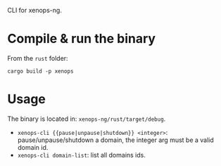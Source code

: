 CLI for xenops-ng.

# Compile & run the binary

From the `rust` folder:
```
cargo build -p xenops
```

# Usage

The binary is located in: `xenops-ng/rust/target/debug`.
- `xenops-cli {{pause|unpause|shutdown}} <integer>`: pause/unpause/shutdown a domain, the integer arg must be a valid domain id.
- `xenops-cli domain-list`: list all domains ids.
